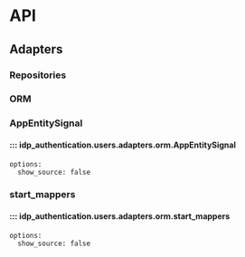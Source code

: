 # API

## Adapters

### Repositories
### ORM

### AppEntitySignal
#### ::: idp_authentication.users.adapters.orm.AppEntitySignal
    options:
      show_source: false

### start_mappers
#### ::: idp_authentication.users.adapters.orm.start_mappers
    options:
      show_source: false
